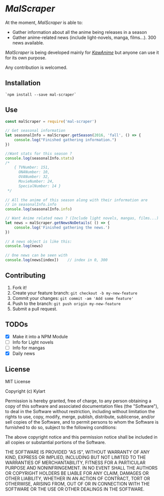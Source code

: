 # _MalScraper_

At the moment, _MalScraper_ is able to:
* Gather information about all the anime being releases in a season
* Gather anime-related news (include light-novels, manga, films...). 300 news available.

_MalScraper_ is being developed mainly for [_KawAnime_](https://github.com/Kylart/KawAnime) but anyone can use it for
 its own purpose.

Any contribution is welcomed.

## Installation
    `npm install --save mal-scraper`
    
## Use
```javascript
const malScraper = require('mal-scraper')
  
// Get seasonal information 
let seasonalInfo = malScraper.getSeason(2016, 'fall', () => {
    console.log("Finished gathering information.")
})
```
```javascript
//Want stats for this season ? 
console.log(seasonalInfo.stats)
/* 
    { TVNumber: 151,
      ONANumber: 10,
      OVANumber: 32,
      MovieNumber: 24,
      SpecialNumber: 14 }
 */
  
// All the anime of this season along with their information are
// in seasonalInfo.info
console.log(seasonalInfo.info)
```
   
```javascript
// Want Anime related news ? (Include light novels, mangas, films...)
let news = malScraper.getNewsNoDetails( () => {
    console.log('Finished gathering the news.')
})
  
// A news object is like this: 
console.log(news)
  
// One news can be seen with 
console.log(news[index])    // index in 0, 300 
```

## Contributing
1. Fork it!
2. Create your feature branch: `git checkout -b my-new-feature`
3. Commit your changes: `git commit -am 'Add some feature'`
4. Push to the branch: `git push origin my-new-feature`
5. Submit a pull request.

## TODOs
- [x] Make it into a NPM Module
- [ ] Info for Light novels
- [ ] Info for mangas
- [x] Daily news

## License
MIT License

Copyright (c) Kylart

Permission is hereby granted, free of charge, to any person obtaining a copy of this software and associated documentation files (the "Software"), to deal in the Software without restriction, including without limitation the rights to use, copy, modify, merge, publish, distribute, sublicense, and/or sell copies of the Software, and to permit persons to whom the Software is furnished to do so, subject to the following conditions:

The above copyright notice and this permission notice shall be included in all copies or substantial portions of the Software.

THE SOFTWARE IS PROVIDED "AS IS", WITHOUT WARRANTY OF ANY KIND, EXPRESS OR IMPLIED, INCLUDING BUT NOT LIMITED TO THE WARRANTIES OF MERCHANTABILITY, FITNESS FOR A PARTICULAR PURPOSE AND NONINFRINGEMENT. IN NO EVENT SHALL THE AUTHORS OR COPYRIGHT HOLDERS BE LIABLE FOR ANY CLAIM, DAMAGES OR OTHER LIABILITY, WHETHER IN AN ACTION OF CONTRACT, TORT OR OTHERWISE, ARISING FROM, OUT OF OR IN CONNECTION WITH THE SOFTWARE OR THE USE OR OTHER DEALINGS IN THE SOFTWARE.



